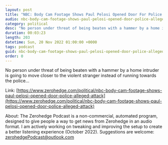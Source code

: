 ```yaml
---
layout: post
title: "NBC: Body Cam Footage Shows Paul Pelosi Opened Door For Police Before Alleged Attack"
audio: nbc-body-cam-footage-shows-paul-pelosi-opened-door-police-alleged-attack-0
category: political
desc: "No person under threat of being beaten with a hammer by a home intruder is going to move closer to the violent stranger instead of running towards the police..."
duration: 00:03:23
length: 203
datetime: Sun, 20 Nov 2022 01:00:00 +0000
tags: podcast
guid: nbc-body-cam-footage-shows-paul-pelosi-opened-door-police-alleged-attack-0
order: 0
---
```

No person under threat of being beaten with a hammer by a home intruder is going to move closer to the violent stranger instead of running towards the police...

Link: [https://www.zerohedge.com/political/nbc-body-cam-footage-shows-paul-pelosi-opened-door-police-alleged-attack](https://www.zerohedge.com/political/nbc-body-cam-footage-shows-paul-pelosi-opened-door-police-alleged-attack)

About: The Zerohedge Podcast is a non-commercial, automated program, designed to give people a way to get news from Zerohedge in an audio format.  I am actively working on tweaking and improving the setup to create a better listening experience (October 2022).  Suggestions are welcome: [zerohedgePodcast@outlook.com](mailto:zerohedgePodcast@outlook.com)